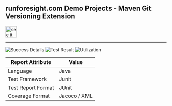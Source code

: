 
## runforesight.com Demo Projects - Maven Git Versioning Extension

<a href="https://demo.app.runforesight.com/repositories/github/runforesight-demo/maven-git-versioning-extension/workflow-runs">
  <img src="https://4750167.fs1.hubspotusercontent-na1.net/hubfs/4750167/foresight-live-badge-72.png" height="36" alt="see it on foresight" />
</a>

---
![Success Details](https://api-public.service.runforesight.com/api/v1/badge/success?repoId=c4787d3c-33bf-4b21-b2df-2e76235f83f5)
![Test Result](https://api-public.service.runforesight.com/api/v1/badge/test?repoId=c4787d3c-33bf-4b21-b2df-2e76235f83f5)
![Utilization](https://api-public.service.runforesight.com/api/v1/badge/utilization?repoId=c4787d3c-33bf-4b21-b2df-2e76235f83f5)


| Report Attribute  | Value   | 
|---|---|
| Language  | Java |
| Test Framework  | Junit |
| Test Report Format | JUnit |
| Coverage Format | Jacoco / XML  |
